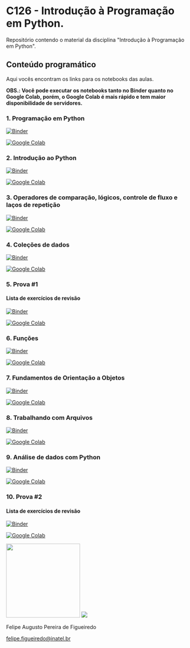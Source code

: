 # C126 - Introdução à Programação em Python.

Repositório contendo o material da disciplina "Introdução à Programação em Python".

## Conteúdo programático

Aqui vocês encontram os links para os notebooks das aulas.

**OBS.: Você pode executar os notebooks tanto no Binder quanto no Google Colab, porém, o Google Colab é mais rápido e tem maior disponibilidade de servidores.**

### 1. Programação em Python 

[![Binder](https://mybinder.org/badge_logo.svg)](https://mybinder.org/v2/gh/zz4fap/python-programming/master?filepath=notebooks%2Fshort%2FTema01_Programacao_em_Python.ipynb)

[![Google Colab](https://badgen.net/badge/Launch/on%20Google%20Colab/blue?icon=terminal)](https://colab.research.google.com/github/zz4fap/python-programming/blob/master/notebooks/short/Tema01_Programacao_em_Python.ipynb)

### 2. Introdução ao Python 

[![Binder](https://mybinder.org/badge_logo.svg)](https://mybinder.org/v2/gh/zz4fap/python-programming/master?filepath=notebooks%2Fshort%2FTema02_Introducao_ao_Python.ipynb)

[![Google Colab](https://badgen.net/badge/Launch/on%20Google%20Colab/blue?icon=terminal)](https://colab.research.google.com/github/zz4fap/python-programming/blob/master/notebooks/short/Tema02_Introducao_ao_Python.ipynb)

### 3. Operadores de comparação, lógicos, controle de fluxo e laços de repetição

[![Binder](https://mybinder.org/badge_logo.svg)](https://mybinder.org/v2/gh/zz4fap/python-programming/master?filepath=notebooks%2Fshort%2FTema03_Controle_de_fluxo_lacos_de_repeticao_operadores_logicos_e_de_comparacao.ipynb)

[![Google Colab](https://badgen.net/badge/Launch/on%20Google%20Colab/blue?icon=terminal)](https://colab.research.google.com/github/zz4fap/python-programming/blob/master/notebooks/short/Tema03_Controle_de_fluxo_lacos_de_repeticao_operadores_logicos_e_de_comparacao.ipynb)

### 4. Coleções de dados 

[![Binder](https://mybinder.org/badge_logo.svg)](https://mybinder.org/v2/gh/zz4fap/python-programming/master?filepath=notebooks%2Fshort%2FTema04_Colecoes_de_dados.ipynb)

[![Google Colab](https://badgen.net/badge/Launch/on%20Google%20Colab/blue?icon=terminal)](https://colab.research.google.com/github/zz4fap/python-programming/blob/master/notebooks/short/Tema04_Colecoes_de_dados.ipynb)

### 5. Prova #1

#### Lista de exercícios de revisão

[![Binder](https://mybinder.org/badge_logo.svg)](https://mybinder.org/v2/gh/zz4fap/python-programming/master?filepath=provas%2Fexercicios_de_revisao_para_p1.ipynb)

[![Google Colab](https://badgen.net/badge/Launch/on%20Google%20Colab/blue?icon=terminal)](https://colab.research.google.com/github/zz4fap/python-programming/blob/master/provas/exercicios_de_revisao_para_p1.ipynb)

### 6. Funções 

[![Binder](https://mybinder.org/badge_logo.svg)](https://mybinder.org/v2/gh/zz4fap/python-programming/master?filepath=notebooks%2Fshort%2FTema05_Funcoes.ipynb)

[![Google Colab](https://badgen.net/badge/Launch/on%20Google%20Colab/blue?icon=terminal)](https://colab.research.google.com/github/zz4fap/python-programming/blob/master/notebooks/short/Tema05_Funcoes.ipynb)

### 7. Fundamentos de Orientação a Objetos 

[![Binder](https://mybinder.org/badge_logo.svg)](https://mybinder.org/v2/gh/zz4fap/python-programming/master?filepath=notebooks%2Fshort%2FTema06_Fundamentos_de_Orientacao_a_Objetos.ipynb)

[![Google Colab](https://badgen.net/badge/Launch/on%20Google%20Colab/blue?icon=terminal)](https://colab.research.google.com/github/zz4fap/python-programming/blob/master/notebooks/short/Tema06_Fundamentos_de_Orientacao_a_Objetos.ipynb)

### 8. Trabalhando com Arquivos 

[![Binder](https://mybinder.org/badge_logo.svg)](https://mybinder.org/v2/gh/zz4fap/python-programming/master?filepath=notebooks%2Fshort%2FTema07_Trabalhando_com_Arquivos.ipynb)

[![Google Colab](https://badgen.net/badge/Launch/on%20Google%20Colab/blue?icon=terminal)](https://colab.research.google.com/github/zz4fap/python-programming/blob/master/notebooks/short/Tema07_Trabalhando_com_Arquivos.ipynb)

### 9. Análise de dados com Python 

[![Binder](https://mybinder.org/badge_logo.svg)](https://mybinder.org/v2/gh/zz4fap/python-programming/master?filepath=notebooks%2Fshort%2FTema8_Analise_de_dados_com_Python.ipynb)

[![Google Colab](https://badgen.net/badge/Launch/on%20Google%20Colab/blue?icon=terminal)](https://colab.research.google.com/github/zz4fap/python-programming/blob/master/notebooks/short/Tema8_Analise_de_dados_com_Python.ipynb)

### 10. Prova #2

#### Lista de exercícios de revisão

[![Binder](https://mybinder.org/badge_logo.svg)](https://mybinder.org/v2/gh/zz4fap/python-programming/master?filepath=provas%2Fexercicios_de_revisao_para_p2.ipynb)

[![Google Colab](https://badgen.net/badge/Launch/on%20Google%20Colab/blue?icon=terminal)](https://colab.research.google.com/github/zz4fap/python-programming/blob/master/provas/exercicios_de_revisao_para_p2.ipynb)

<img src="/figures/python_logo.png" width="200" height="200">                                       <img src="/figures/inatel_logo.png">


Felipe Augusto Pereira de Figueiredo

felipe.figueiredo@inatel.br
